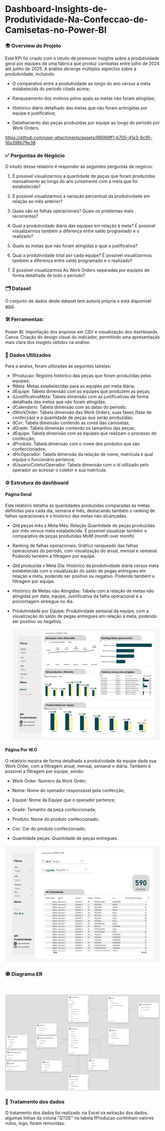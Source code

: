 # Dashboard-Insights-de-Produtividade-Na-Confeccao-de-Camisetas-no-Power-BI

 ### 🌍 Overview do Projeto

Este KPI foi criado com o intuito de promover insights sobre a produtividade geral por equipes de uma fábrica que produz camisetas entre julho de 2024 até junho de 2025. A análise abrange múltiplos aspectos sobre a produtividade, incluindo:

- O comparativo entre a produtividade ao longo do ano _versus_ a meta estabelecida  do período citado acima;

- Ranqueamento dos motivos pelos quais as metas não foram atingidas;

- Histórico diário detalhado das metas que não foram antingidas por equipe e justificativa;

- Detalhamento das peças produzidas por equipe ao longo do período por Work Orders.

https://github.com/user-attachments/assets/99069ff1-b705-41e3-9c95-16a398b79e38
  
### ✅ Perguntas de Negócio

O intuito desse relatório é responder às seguintes perguntas de negócio:

1. É possível visualizarmos a quantidade de peças que foram produzidas mensalmente ao longo do ano juntamente com a meta que foi estabelecida? 

2. É possível visualizarmos a variação percentual da produtividade em relação ao mês anterior? 

2. Quais são as falhas operacionais? Quais os problemas mais recorrentes?

3. Qual a produtividade diária das equipes em relação à meta? É possível visualizarmos também a diferença entre saldo programado e o realizado?

4. Quais as metas que não foram atingidas e qual a justificativa?

5. Qual a produtividade total por cada equipe? É possível visualizarmos também a diferença entre saldo programado e o realizado?

6. É possível visualizarmos As Work Orders separadas por equipes de forma detalhada de todo o período?

### 🗂️ Dataset

O conjunto de dados deste dataset tem autoria própria e está disponível [aqui](https://github.com/eduardofiladelfo/Insights-de-Produtividade-Na-Confeccao-de-Camisetas-no-Power-BI/tree/27aef06a1a2ac6f0ec28fab970ce6f7d8908fda0/bases).

### 🛠️ Ferramentas: 

Power BI:  Importação dos arquivos em CSV e visualização dos dashboards.
Canva: Criação do design visual do indicador, permitindo uma apresentação mais clara dos insights obtidos na análise.

### 📝 Dados Utilizados
Para a anáise, foram utilizadas as seguintes tabelas: 

- fProducao: Registro histórico das peças que foram produzidas pelas equipes;
- fMeta: Metas estabelecidas para as equipes por meta diária;
- dEquipe: Tabela dimensão com as equipes que produzem as peças;
- dJustificativaMeta: Tabela dimensão com as justificativas de forma detalhada das metas que não foram atingidas; 
- dCalendario: Tabela dimensão com as datas do período;
- dWorkOrder: Tabela dimensão das Work Orders, suas fases (fase de confecção) e a quantidade de peças que serão produzidas;
- dCor: Tabela dimensão contendo as cores das camisetas; 
- dGrade: Tabela dimensão contendo os tamanhos das peças;
- dEquipe: Tabela dimensão com as equipes que realizam o processo de confecção;
- dProduto: Tabela dimensão com o nome dos produtos que são confeccionados; 
- dHcOperador: Tabela dimensão da relação de nome, matrícula e qual equipe o funcionário pertence;
- dUsuarioColetorOperador: Tabela dimensão com o id utilizado pelo operador ao acessar o coletor e sua matrícula.

### ⚙️ Estrutura do dashboard

#### Página Geral

Este relatório detalha as quantidades produzidas comparadas às metas definidas para cada dia, semana e mês, destacando também o ranking de falhas operacionais e o histórico das metas não alcançadas.

- Qtd peças mês x Meta Mês: Relação Quantidade de peças produzidas por mês versus meta estabelecida. É possível visualizar também o comparativo de peças produzidas MoM (month over month)

- Ranking de falhas operacionais: Gráfico ranqueado das falhas operacionais do período, com visualização do anual, mensal e semanal. Podendo também a filtragem por equipe.
 
- Qtd produzida x Meta Dia: Histórico da produtividade diária versus meta estabelecida com a visualização do saldo de pegas entregues em relação a meta, podendo ser positivo ou negativo. Podendo também a filtragem por equipe. 

- Histórico de Metas não Atingidas: Tabela com a relação de metas não atingidas por data, equipe, Justificativa da falha operacional e a porcentagem entregue no dia. 

- Produtividade por Equipe: Produtividade semanal da equipe, com a visualização do saldo de pegas entregues em relação a meta, podendo ser positivo ou negativo.

  <div align="center">
  
  ![Geral](imagens/Geral.jpg)
  
</div>

#### Página Por W.O

O relatório mostra de forma detalhada a produtividade da equipe dada sua Work Order, com a filtragem anual, mensal, semanal e diária. Também é possível a filtragem por equipe, sendo:

-	Work Order: Número da Work Order;
-	Nome: Nome do operador responsável pela confecção;
-	Equipe: Nome da Equipe que o operador pertence;
-	Grade: Tamanho da peça confeccionada;
-	Produto: Nome do produto confeccionado;
-	Cor: Cor do produto confeccionado;
-	Quantidade peças: Quantidade de peças entregues.

    <div align="center">
  
  ![PorWo](imagens/PorWo.jpg)
  
</div>

### 🕸️ Diagrama ER

ㅤ
    <div align="center">
  
  ![DiagramaER](imagens/DiagramaER.png)
  
</div>

### 🎯 Tratamento dos dados 
O tratamento dos dados foi realizado via Excel na extração dos dados, algumas linhas da coluna "QTDE" na tabela fProducao continham valores nulos, logo, foram removidas.
